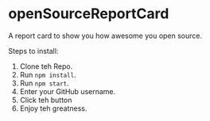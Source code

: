 # openSourceReportCard
A report card to show you how awesome you open source.

Steps to install:

1. Clone teh Repo.
2. Run `npm install`.
3. Run `npm start`.
4. Enter your GitHub username.
5. Click teh button
6. Enjoy teh greatness.
